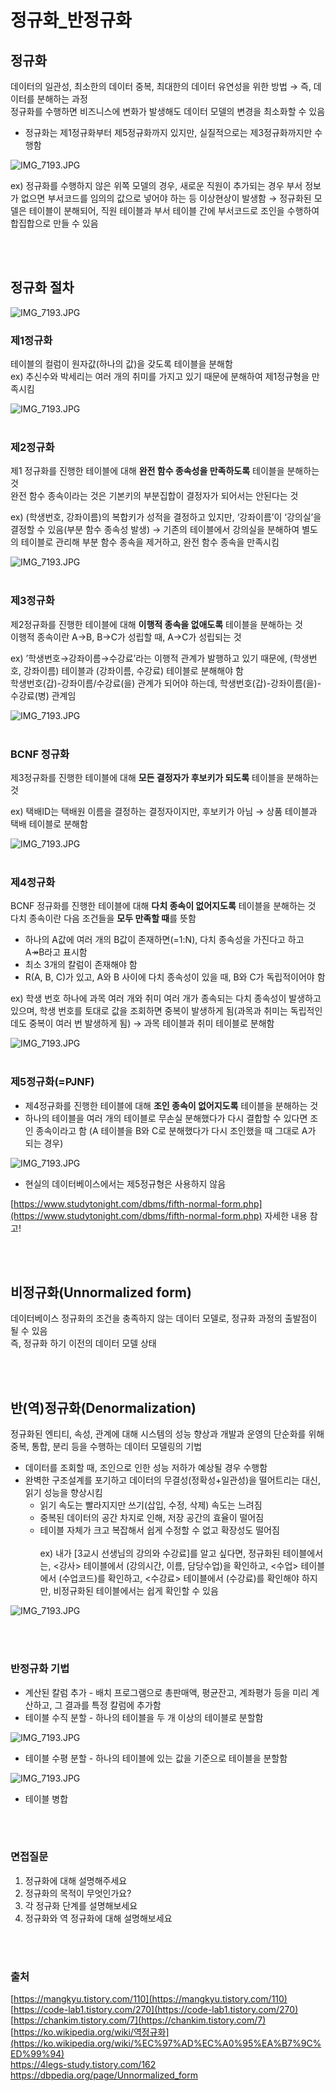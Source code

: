 # 정규화_반정규화

## 정규화
데이터의 일관성, 최소한의 데이터 중복, 최대한의 데이터 유연성을 위한 방법 → 즉, 데이터를 분해하는 과정      
정규화를 수행하면 비즈니스에 변화가 발생해도 데이터 모델의 변경을 최소화할 수 있음

- 정규화는 제1정규화부터 제5정규화까지 있지만, 실질적으로는 제3정규화까지만 수행함

![IMG_7193.JPG](./image/normalization_1.JPG)

ex) 정규화를 수행하지 않은 위쪽 모델의 경우, 새로운 직원이 추가되는 경우 부서 정보가 없으면 부서코드를 임의의 값으로 넣어야 하는 등 이상현상이 발생함 
→ 정규화된 모델은 테이블이 분해되어, 직원 테이블과 부서 테이블 간에 부서코드로 조인을 수행하여 합집합으로 만들 수 있음 

<br></br>

## 정규화 절차
![IMG_7193.JPG](./image/normalization_2.png)    

### 제1정규화
테이블의 컬럼이 원자값(하나의 값)을 갖도록 테이블을 분해함        
ex) 추신수와 박세리는 여러 개의 취미를 가지고 있기 때문에 분해하여 제1정규형을 만족시킴 

![IMG_7193.JPG](./image/normalization_3.png)
<br></br>
### 제2정규화
제1 정규화를 진행한 테이블에 대해 **완전 함수 종속성을 만족하도록** 테이블을 분해하는 것       
완전 함수 종속이라는 것은 기본키의 부분집합이 결정자가 되어서는 안된다는 것

ex) (학생번호, 강좌이름)의 복합키가 성적을 결정하고 있지만, ‘강좌이름’이 ‘강의실’을 결정할 수 있음(부분 함수 종속성 발생) → 기존의 테이블에서 강의실을 분해하여 별도의 테이블로 관리해 부분 함수 종속을 제거하고, 완전 함수 종속을 만족시킴  

![IMG_7193.JPG](./image/normalization_4.png)
<br></br>
### 제3정규화
제2정규화를 진행한 테이블에 대해 **이행적 종속을 없애도록** 테이블을 분해하는 것      
이행적 종속이란 A→B, B→C가 성립할 때, A→C가 성립되는 것 

ex) ’학생번호→강좌이름→수강료’라는 이행적 관계가 발행하고 있기 때문에, (학생번호, 강좌이름) 테이블과 (강좌이름, 수강료) 테이블로 분해해야 함    
학생번호(갑)-강좌이름/수강료(을) 관계가 되어야 하는데, 학생번호(갑)-강좌이름(을)-수강료(병) 관계임 

![IMG_7193.JPG](./image/normalization_5.png)
<br></br>
### BCNF 정규화
제3정규화를 진행한 테이블에 대해 **모든 결정자가 후보키가 되도록** 테이블을 분해하는 것 

ex) 택배ID는 택배원 이름을 결정하는 결정자이지만, 후보키가 아님 → 상품 테이블과 택배 테이블로 분해함 

![IMG_7193.JPG](./image/normalization_6.jpg)
<br></br>
### 제4정규화
BCNF 정규화를 진행한 테이블에 대해 **다치 종속이 없어지도록** 테이블을 분해하는 것      
다치 종속이란 다음 조건들을 **모두 만족할 때**를 뜻함 

- 하나의 A값에 여러 개의 B값이 존재하면(=1:N), 다치 종속성을 가진다고 하고 A↠B라고 표시함
- 최소 3개의 칼럼이 존재해야 함
- R(A, B, C)가 있고, A와 B 사이에 다치 종속성이 있을 때, B와 C가 독립적이어야 함

ex) 학생 번호 하나에 과목 여러 개와 취미 여러 개가 종속되는 다치 종속성이 발생하고 있으며, 학생 번호를 토대로 값을 조회하면 중복이 발생하게 됨(과목과 취미는 독립적인데도 중복이 여러 번 발생하게 됨)
→ 과목 테이블과 취미 테이블로 분해함

![IMG_7193.JPG](./image/normalization_7.png)
<br></br>
### 제5정규화(=PJNF)

- 제4정규화를 진행한 테이블에 대해 **조인 종속이 없어지도록** 테이블을 분해하는 것
- 하나의 테이블을 여러 개의 테이블로 무손실 분해했다가 다시 결합할 수 있다면 조인 종속이라고 함 
(A 테이블을 B와 C로 분해했다가 다시 조인했을 때 그대로 A가 되는 경우)
    
![IMG_7193.JPG](./image/normalization_8.png)
    
- 현실의 데이터베이스에서는 제5정규형은 사용하지 않음

[https://www.studytonight.com/dbms/fifth-normal-form.php](https://www.studytonight.com/dbms/fifth-normal-form.php) 자세한 내용 참고!

<br></br>

## 비정규화(Unnormalized form) 
데이터베이스 정규화의 조건을 충족하지 않는 데이터 모델로, 정규화 과정의 출발점이 될 수 있음    
즉, 정규화 하기 이전의 데이터 모델 상태 

<br></br>

## 반(역)정규화(Denormalization)
정규화된 엔티티, 속성, 관계에 대해 시스템의 성능 향상과 개발과 운영의 단순화를 위해 중복, 통합, 분리 등을 수행하는 데이터 모델링의 기법 

- 데이터를 조회할 때, 조인으로 인한 성능 저하가 예상될 경우 수행함
- 완벽한 구조설계를 포기하고 데이터의 무결성(정확성+일관성)을 떨어트리는 대신, 읽기 성능을 향상시킴
    - 읽기 속도는 빨라지지만 쓰기(삽입, 수정, 삭제) 속도는 느려짐
    - 중복된 데이터의 공간 차지로 인해, 저장 공간의 효율이 떨어짐
    - 테이블 자체가 크고 복잡해서 쉽게 수정할 수 없고 확장성도 떨어짐
<br></br>
ex) 내가 [3교시 선생님의 강의와 수강료]를 알고 싶다면, 
정규화된 테이블에서는, <강사> 테이블에서 (강의시간, 이름, 담당수업)을 확인하고, <수업> 테이블에서 (수업코드)를 확인하고, <수강료> 테이블에서 (수강료)를 확인해야 하지만, 
비정규화된 테이블에서는 쉽게 확인할 수 있음

![IMG_7193.JPG](./image/normalization_9.png)

<br></br>
### 반정규화 기법

- 계산된 칼럼 추가 - 배치 프로그램으로 총판매액, 평균잔고, 계좌평가 등을 미리 계산하고, 그 결과를 특정 칼럼에 추가함
- 테이블 수직 분할 - 하나의 테이블을 두 개 이상의 테이블로 분할함
    
![IMG_7193.JPG](./image/normalization_10.jpg)
    
- 테이블 수평 분할 - 하나의 테이블에 있는 값을 기준으로 테이블을 분할함
    
![IMG_7193.JPG](./image/normalization_11.jpg)
    
- 테이블 병합

<br></br>

### 면접질문
1. 정규화에 대해 설명해주세요
2. 정규화의 목적이 무엇인가요?
3. 각 정규화 단계를 설명해보세요
4. 정규화와 역 정규화에 대해 설명해보세요 

<br></br>

### 출처
[https://mangkyu.tistory.com/110](https://mangkyu.tistory.com/110)    
[https://code-lab1.tistory.com/270](https://code-lab1.tistory.com/270)     
[https://chankim.tistory.com/7](https://chankim.tistory.com/7)    
[https://ko.wikipedia.org/wiki/역정규화](https://ko.wikipedia.org/wiki/%EC%97%AD%EC%A0%95%EA%B7%9C%ED%99%94)     
https://4legs-study.tistory.com/162
https://dbpedia.org/page/Unnormalized_form
